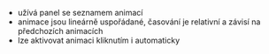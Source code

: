 * užívá panel se seznamem animací
* animace jsou lineárně uspořádané, časování je relativní a závisí na předchozích animacích
* lze aktivovat animaci kliknutím i automaticky
